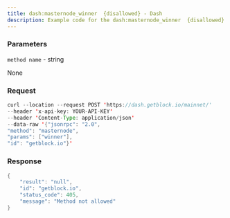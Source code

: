 ```yaml
---
title: dash:masternode_winner  {disallowed} - Dash
description: Example code for the dash:masternode_winner  {disallowed} json-rpc method. Сomplete guide on how to use dash:masternode_winner  {disallowed} json-rpc in GetBlock.io Web3 documentation.
---
```


### Parameters


`method name` - string

None

### Request

``` java
curl --location --request POST 'https://dash.getblock.io/mainnet/' 
--header 'x-api-key: YOUR-API-KEY' 
--header 'Content-Type: application/json' 
--data-raw '{"jsonrpc": "2.0",
"method": "masternode",
"params": ["winner"],
"id": "getblock.io"}'
```

###  Response

``` java
{
    "result": "null",
    "id": "getblock.io",
    "status_code": 405,
    "message": "Method not allowed"
}
```

